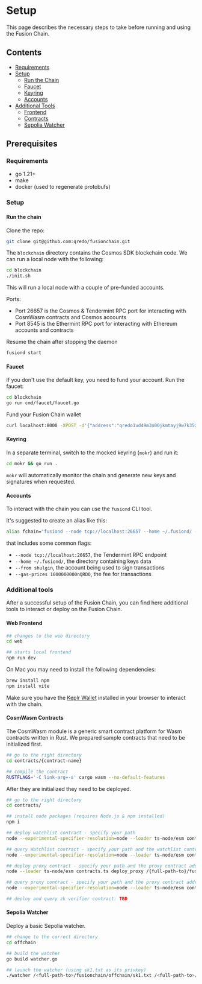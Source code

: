 # Setup

This page describes the necessary steps to take before running and using the Fusion Chain. 

## Contents

* [Requirements](#requirements)
* [Setup](#setup)
    * [Run the Chain](#run-the-chain)
    * [Faucet](#faucet)
    * [Keyring](#keyring)
    * [Accounts](#accounts)
* [Additional Tools](#additional-tools)
    * [Frontend](#web-frontend)
    * [Contracts](#cosmwasm-contracts)
    * [Sepolia Watcher](#sepolia-watcher)

## Prerequisites

### Requirements

- go 1.21+
- make
- docker (used to regenerate protobufs)

### Setup

#### Run the chain

Clone the repo:

```bash
git clone git@github.com:qredo/fusionchain.git
```

The `blockchain` directory contains the Cosmos SDK blockchain code. We can run
a local node with the following:

```bash
cd blockchain
./init.sh
```

This will run a local node with a couple of pre-funded accounts.

Ports:

- Port 26657 is the Cosmos & Tendermint RPC port for interacting with CosmWasm contracts and Cosmos accounts
- Port 8545 is the Ethermint RPC port for interacting with Ethereum accounts and contracts

Resume the chain after stopping the daemon 
```bash
fusiond start
```

#### Faucet

If you don't use the default key, you need to fund your account. Run the faucet:

```bash
cd blockchain
go run cmd/faucet/faucet.go
```

Fund your Fusion Chain wallet

```bash
curl localhost:8000 -XPOST -d'{"address":"qredo1ud49m3n00jkmtayj9w7k35zka3fqcl4lqp2j03"}'
```

#### Keyring

In a separate terminal, switch to the mocked keyring (`mokr`) and run it:

```bash
cd mokr && go run .
```

`mokr` will automatically monitor the chain and generate new keys and
signatures when requested.

#### Accounts

To interact with the chain you can use the `fusiond` CLI tool.

It's suggested to create an alias like this:

```bash
alias fchain="fusiond --node tcp://localhost:26657 --home ~/.fusiond/ --from shulgin --gas-prices 1000000000nQRDO"
```

that includes some common flags:

- `--node tcp://localhost:26657`, the Tendermint RPC endpoint
- `--home ~/.fusiond/`, the directory containing keys data
- `--from shulgin`, the account being used to sign transactions
- `--gas-prices 1000000000nQRDO`, the fee for transactions

### Additional tools

After a successful setup of the Fusion Chain, you can find here additional tools to interact or deploy on the Fusion Chain.

#### Web Frontend 

```bash
## changes to the web directory
cd web

## starts local frontend
npm run dev
```

On Mac you may need to install the following dependencies:
```bash
brew install npm
npm install vite
```

Make sure you have the [Keplr Wallet](https://www.keplr.app/download) installed in your browser to interact with the chain. 

#### CosmWasm Contracts

The CosmWasm module is a generic smart contract platform for Wasm contracts written in Rust. We prepared sample contracts that need to be initialized first.

```bash
## go to the right directory
cd contracts/{contract-name}

## compile the contract
RUSTFLAGS='-C link-arg=-s' cargo wasm --no-default-features
```

After they are initialized they need to be deployed. 

```bash
## go to the right directory
cd contracts/

## install node packages (requires Node.js & npm installed)
npm i

## deploy watchlist contract - specify your path
node --experimental-specifier-resolution=node --loader ts-node/esm contracts.ts deploy_watchlist /{full-path-to}/fusionchain/offchain/sk1.txt

## query Watchlist contract - specify your path and the watchlist contract address
node --experimental-specifier-resolution=node --loader ts-node/esm contracts.ts query_watchlist /{full-path-to}/fusionchain/offchain/sk1.txt {watchlist-contract-address}

## deploy proxy contract - specify your path and the proxy contract address
node --loader ts-node/esm contracts.ts deploy_proxy /{full-path-to}/fusionchain/offchain/sk1.txt {watchlist-contract-address}

## query proxy contract - specify your path and the proxy contract address
node --experimental-specifier-resolution=node --loader ts-node/esm contracts.ts query_proxy /{full-path-to}/fusionchain/offchain/sk1.txt {proxy-contract-address}

## deploy and query zk verifier contract: TBD
```

#### Sepolia Watcher

Deploy a basic Sepolia watcher.

```bash
## change to the correct directory
cd offchain

## build the watcher
go build watcher.go

## launch the watcher (using sk1.txt as its privkey)
./watcher /<full-path-to>/fusionchain/offchain/sk1.txt /<full-path-to>/fusionchain/contracts
```
